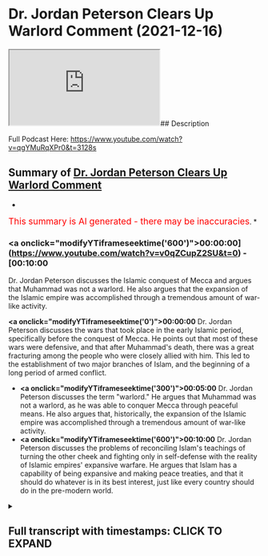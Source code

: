 # Dr. Jordan Peterson Clears Up Warlord Comment (2021-12-16)

<iframe loading='lazy' allow='autoplay' src='https://www.youtube.com/embed/v0qZCupZ2SU'></iframe>## Description

Full Podcast Here: https://www.youtube.com/watch?v=qgYMuRqXPr0&t=3128s

## Summary of [Dr. Jordan Peterson Clears Up Warlord Comment](https://www.youtube.com/watch?v=v0qZCupZ2SU)


*

<span style="color:red; font-size:125%">This summary is AI generated - there may be inaccuracies</span>. [](/)*

### <a onclick=\"modifyYTiframeseektime('600')\">00:00:00](https://www.youtube.com/watch?v=v0qZCupZ2SU&t=0) - [00:10:00</a>

 Dr. Jordan Peterson discusses the Islamic conquest of Mecca and argues that Muhammad was not a warlord. He also argues that the expansion of the Islamic empire was accomplished through a tremendous amount of war-like activity.

**<a onclick=\"modifyYTiframeseektime('0')\">00:00:00</a>** Dr. Jordan Peterson discusses the wars that took place in the early Islamic period, specifically before the conquest of Mecca. He points out that most of these wars were defensive, and that after Muhammad's death, there was a great fracturing among the people who were closely allied with him. This led to the establishment of two major branches of Islam, and the beginning of a long period of armed conflict.
* **<a onclick=\"modifyYTiframeseektime('300')\">00:05:00</a>**  Dr. Jordan Peterson discusses the term "warlord." He argues that Muhammad was not a warlord, as he was able to conquer Mecca through peaceful means. He also argues that, historically, the expansion of the Islamic empire was accomplished through a tremendous amount of war-like activity.
* **<a onclick=\"modifyYTiframeseektime('600')\">00:10:00</a>** Dr. Jordan Peterson discusses the problems of reconciling Islam's teachings of turning the other cheek and fighting only in self-defense with the reality of Islamic empires' expansive warfare. He argues that Islam has a capability of being expansive and making peace treaties, and that it should do whatever is in its best interest, just like every country should do in the pre-modern world.

<details><summary><h2>Full transcript with timestamps: CLICK TO EXPAND</h2></summary>

<a onclick="modifyYTiframeseektime('0)')">0:00:00 uh there was a time of persecution and<\/a>
<a onclick="modifyYTiframeseektime('2)')">0:00:02 then after that<\/a>
<a onclick="modifyYTiframeseektime('3)')">0:00:03 um<\/a>
<a onclick="modifyYTiframeseektime('4)')">0:00:04 he went he went to different places he<\/a>
<a onclick="modifyYTiframeseektime('6)')">0:00:06 went to tariff<\/a>
<a onclick="modifyYTiframeseektime('7)')">0:00:07 which is a place outside of mecca he<\/a>
<a onclick="modifyYTiframeseektime('9)')">0:00:09 went to el salvador two clans two tribes<\/a>
<a onclick="modifyYTiframeseektime('13)')">0:00:13 and what it was is that he was he was<\/a>
<a onclick="modifyYTiframeseektime('15)')">0:00:15 trying to get support for his project or<\/a>
<a onclick="modifyYTiframeseektime('18)')">0:00:18 the monotheistic project because he was<\/a>
<a onclick="modifyYTiframeseektime('20)')">0:00:20 being boycotted et cetera he eventually<\/a>
<a onclick="modifyYTiframeseektime('22)')">0:00:22 got it from us<\/a>
<a onclick="modifyYTiframeseektime('24)')">0:00:24 these two tribes because they actually<\/a>
<a onclick="modifyYTiframeseektime('25)')">0:00:25 believed in the religion of islam this<\/a>
<a onclick="modifyYTiframeseektime('27)')">0:00:27 is documented like without a shadow of a<\/a>
<a onclick="modifyYTiframeseektime('29)')">0:00:29 doubt this is what happened and then is<\/a>
<a onclick="modifyYTiframeseektime('31)')">0:00:31 this in the medina is this the medina<\/a>
<a onclick="modifyYTiframeseektime('33)')">0:00:33 period that you're speaking out so this<\/a>
<a onclick="modifyYTiframeseektime('34)')">0:00:34 is actually technically the meccan<\/a>
<a onclick="modifyYTiframeseektime('36)')">0:00:36 period<\/a>
<a onclick="modifyYTiframeseektime('37)')">0:00:37 okay still the meccan period yeah so<\/a>
<a onclick="modifyYTiframeseektime('39)')">0:00:39 right before medina literally was<\/a>
<a onclick="modifyYTiframeseektime('40)')">0:00:40 established because medina is the it was<\/a>
<a onclick="modifyYTiframeseektime('42)')">0:00:42 it was so called after the prophet<\/a>
<a onclick="modifyYTiframeseektime('44)')">0:00:44 because medina just literally means the<\/a>
<a onclick="modifyYTiframeseektime('46)')">0:00:46 city in arabic it was called the<\/a>
<a onclick="modifyYTiframeseektime('48)')">0:00:48 ethereum before and then they changed it<\/a>
<a onclick="modifyYTiframeseektime('49)')">0:00:49 into madina to nebi like the city of the<\/a>
<a onclick="modifyYTiframeseektime('51)')">0:00:51 prophet and so that's why it was kind of<\/a>
<a onclick="modifyYTiframeseektime('53)')">0:00:53 called medina after that<\/a>
<a onclick="modifyYTiframeseektime('55)')">0:00:55 in that time period so you've got 13<\/a>
<a onclick="modifyYTiframeseektime('57)')">0:00:57 years of medina<\/a>
<a onclick="modifyYTiframeseektime('58)')">0:00:58 the vast majority i'm not going to say<\/a>
<a onclick="modifyYTiframeseektime('60)')">0:01:00 all about the vast majority of wars that<\/a>
<a onclick="modifyYTiframeseektime('62)')">0:01:02 took place<\/a>
<a onclick="modifyYTiframeseektime('63)')">0:01:03 and in fact all of the wars that took<\/a>
<a onclick="modifyYTiframeseektime('64)')">0:01:04 place before the conquest of mecca were<\/a>
<a onclick="modifyYTiframeseektime('66)')">0:01:06 defensive so the pagan arabs went to<\/a>
<a onclick="modifyYTiframeseektime('69)')">0:01:09 medina and tried to siege it<\/a>
<a onclick="modifyYTiframeseektime('74)')">0:01:14 and all of these are names of wars in<\/a>
<a onclick="modifyYTiframeseektime('76)')">0:01:16 fact there was according to monschola<\/a>
<a onclick="modifyYTiframeseektime('78)')">0:01:18 there were 19 such wars<\/a>
<a onclick="modifyYTiframeseektime('80)')">0:01:20 in 10 years so that's almost an average<\/a>
<a onclick="modifyYTiframeseektime('83)')">0:01:23 of two wars every year and for me i see<\/a>
<a onclick="modifyYTiframeseektime('86)')">0:01:26 that actually as an evidence for prophet<\/a>
<a onclick="modifyYTiframeseektime('87)')">0:01:27 because the prophet was actually<\/a>
<a onclick="modifyYTiframeseektime('88)')">0:01:28 fighting in these wars he wasn't just<\/a>
<a onclick="modifyYTiframeseektime('90)')">0:01:30 you know throwing people around telling<\/a>
<a onclick="modifyYTiframeseektime('91)')">0:01:31 him to fight for him he was fighting in<\/a>
<a onclick="modifyYTiframeseektime('93)')">0:01:33 them and there were defensive wars<\/a>
<a onclick="modifyYTiframeseektime('95)')">0:01:35 um<\/a>
<a onclick="modifyYTiframeseektime('96)')">0:01:36 so in that time period what happened was<\/a>
<a onclick="modifyYTiframeseektime('98)')">0:01:38 i'll give you one okay so okay so let me<\/a>
<a onclick="modifyYTiframeseektime('100)')">0:01:40 let me interject something there because<\/a>
<a onclick="modifyYTiframeseektime('102)')">0:01:42 that's<\/a>
<a onclick="modifyYTiframeseektime('103)')">0:01:43 that's that's very that's a very hard<\/a>
<a onclick="modifyYTiframeseektime('104)')">0:01:44 thing for me to<\/a>
<a onclick="modifyYTiframeseektime('106)')">0:01:46 to get straight in my mind yes now<\/a>
<a onclick="modifyYTiframeseektime('109)')">0:01:49 um<\/a>
<a onclick="modifyYTiframeseektime('110)')">0:01:50 i would say that and the division in<\/a>
<a onclick="modifyYTiframeseektime('113)')">0:01:53 islam that occurred almost immediately<\/a>
<a onclick="modifyYTiframeseektime('115)')">0:01:55 upon muhammad's death and which has not<\/a>
<a onclick="modifyYTiframeseektime('118)')">0:01:58 been rectified to this day quite the<\/a>
<a onclick="modifyYTiframeseektime('120)')">0:02:00 contrary that's also you know that's a<\/a>
<a onclick="modifyYTiframeseektime('122)')">0:02:02 problem for everyone it's a problem for<\/a>
<a onclick="modifyYTiframeseektime('124)')">0:02:04 muslims it's a problem for christians<\/a>
<a onclick="modifyYTiframeseektime('125)')">0:02:05 it's a problem for everyone and it's a<\/a>
<a onclick="modifyYTiframeseektime('127)')">0:02:07 problem that could really get out of<\/a>
<a onclick="modifyYTiframeseektime('128)')">0:02:08 hand now it's not like i don't know that<\/a>
<a onclick="modifyYTiframeseektime('130)')">0:02:10 the protestants and the catholics were<\/a>
<a onclick="modifyYTiframeseektime('131)')">0:02:11 at each other's throats for you know<\/a>
<a onclick="modifyYTiframeseektime('133)')">0:02:13 hundreds of years so<\/a>
<a onclick="modifyYTiframeseektime('134)')">0:02:14 but that's that's not the issue at the<\/a>
<a onclick="modifyYTiframeseektime('137)')">0:02:17 moment so<\/a>
<a onclick="modifyYTiframeseektime('139)')">0:02:19 now in in islam there's a tremendous<\/a>
<a onclick="modifyYTiframeseektime('141)')">0:02:21 emphasis on christ's doctrines as well<\/a>
<a onclick="modifyYTiframeseektime('144)')">0:02:24 and there isn't any evidence that christ<\/a>
<a onclick="modifyYTiframeseektime('146)')">0:02:26 himself took part in let's say wars<\/a>
<a onclick="modifyYTiframeseektime('150)')">0:02:30 okay so<\/a>
<a onclick="modifyYTiframeseektime('151)')">0:02:31 it's hard<\/a>
<a onclick="modifyYTiframeseektime('152)')">0:02:32 and i mean<\/a>
<a onclick="modifyYTiframeseektime('153)')">0:02:33 what do you mean okay well if you if you<\/a>
<a onclick="modifyYTiframeseektime('155)')">0:02:35 analyze christ as an archetype<\/a>
<a onclick="modifyYTiframeseektime('157)')">0:02:37 when he comes back in his second coming<\/a>
<a onclick="modifyYTiframeseektime('159)')">0:02:39 he is going to dominate the world<\/a>
<a onclick="modifyYTiframeseektime('162)')">0:02:42 and one can say well that's not the<\/a>
<a onclick="modifyYTiframeseektime('163)')">0:02:43 historical christ but when we're when<\/a>
<a onclick="modifyYTiframeseektime('165)')">0:02:45 we're looking at him in the way<\/a>
<a onclick="modifyYTiframeseektime('167)')">0:02:47 look that's a reasonable that's a<\/a>
<a onclick="modifyYTiframeseektime('168)')">0:02:48 reasonable objective<\/a>
<a onclick="modifyYTiframeseektime('170)')">0:02:50 and i understand that a judge a judge<\/a>
<a onclick="modifyYTiframeseektime('172)')">0:02:52 has a judge has that that martial<\/a>
<a onclick="modifyYTiframeseektime('175)')">0:02:55 element and i don't think it's<\/a>
<a onclick="modifyYTiframeseektime('176)')">0:02:56 reasonable to use the archetypal<\/a>
<a onclick="modifyYTiframeseektime('178)')">0:02:58 representation as an argument against<\/a>
<a onclick="modifyYTiframeseektime('180)')">0:03:00 the historical reality and look i'm not<\/a>
<a onclick="modifyYTiframeseektime('182)')">0:03:02 saying to you that i know that what<\/a>
<a onclick="modifyYTiframeseektime('185)')">0:03:05 muhammad did was wrong that isn't what<\/a>
<a onclick="modifyYTiframeseektime('187)')">0:03:07 i'm saying i'm saying that i don't<\/a>
<a onclick="modifyYTiframeseektime('190)')">0:03:10 understand<\/a>
<a onclick="modifyYTiframeseektime('191)')">0:03:11 how<\/a>
<a onclick="modifyYTiframeseektime('192)')">0:03:12 participation in those defense of wars<\/a>
<a onclick="modifyYTiframeseektime('195)')">0:03:15 let's say but then that was also<\/a>
<a onclick="modifyYTiframeseektime('196)')">0:03:16 followed by a tremendous explosion of<\/a>
<a onclick="modifyYTiframeseektime('198)')">0:03:18 islamic expansion right the biggest<\/a>
<a onclick="modifyYTiframeseektime('200)')">0:03:20 empire the world had ever seen in a very<\/a>
<a onclick="modifyYTiframeseektime('202)')">0:03:22 short period of time<\/a>
<a onclick="modifyYTiframeseektime('203)')">0:03:23 right at right at europe's doors<\/a>
<a onclick="modifyYTiframeseektime('206)')">0:03:26 and so<\/a>
<a onclick="modifyYTiframeseektime('207)')">0:03:27 and that was also followed by the<\/a>
<a onclick="modifyYTiframeseektime('209)')">0:03:29 severance of the islamic faith into two<\/a>
<a onclick="modifyYTiframeseektime('211)')">0:03:31 major categories and and interned<\/a>
<a onclick="modifyYTiframeseektime('213)')">0:03:33 conflict there and so there's that that<\/a>
<a onclick="modifyYTiframeseektime('215)')">0:03:35 stream of of<\/a>
<a onclick="modifyYTiframeseektime('217)')">0:03:37 of armed conflict activity i i think<\/a>
<a onclick="modifyYTiframeseektime('221)')">0:03:41 that you're<\/a>
<a onclick="modifyYTiframeseektime('222)')">0:03:42 with respect i i don't think you're<\/a>
<a onclick="modifyYTiframeseektime('223)')">0:03:43 getting the history fully right here<\/a>
<a onclick="modifyYTiframeseektime('225)')">0:03:45 because well<\/a>
<a onclick="modifyYTiframeseektime('226)')">0:03:46 go yep that's fine cool yeah the the the<\/a>
<a onclick="modifyYTiframeseektime('229)')">0:03:49 the war in germany that the wars between<\/a>
<a onclick="modifyYTiframeseektime('231)')">0:03:51 shia and sunnah or what would then be<\/a>
<a onclick="modifyYTiframeseektime('234)')">0:03:54 it's not really between sunnah because<\/a>
<a onclick="modifyYTiframeseektime('235)')">0:03:55 quite frankly shiism had not been<\/a>
<a onclick="modifyYTiframeseektime('237)')">0:03:57 established does it but the the the wars<\/a>
<a onclick="modifyYTiframeseektime('239)')">0:03:59 of the companions how many people died<\/a>
<a onclick="modifyYTiframeseektime('241)')">0:04:01 in those wars<\/a>
<a onclick="modifyYTiframeseektime('243)')">0:04:03 do we have any numbers<\/a>
<a onclick="modifyYTiframeseektime('244)')">0:04:04 for maximum we can say but it's but<\/a>
<a onclick="modifyYTiframeseektime('247)')">0:04:07 fair look fair enough man and it's not<\/a>
<a onclick="modifyYTiframeseektime('249)')">0:04:09 like it's not chris it's not like<\/a>
<a onclick="modifyYTiframeseektime('250)')">0:04:10 christianity hasn't been rife with<\/a>
<a onclick="modifyYTiframeseektime('252)')">0:04:12 internecine conflict yes<\/a>
<a onclick="modifyYTiframeseektime('255)')">0:04:15 but but the fact is is that it was<\/a>
<a onclick="modifyYTiframeseektime('257)')">0:04:17 almost immediately after muhammad's<\/a>
<a onclick="modifyYTiframeseektime('259)')">0:04:19 death that this fracturing took place<\/a>
<a onclick="modifyYTiframeseektime('260)')">0:04:20 among the people that were closely<\/a>
<a onclick="modifyYTiframeseektime('262)')">0:04:22 allied with him and it was a bloody<\/a>
<a onclick="modifyYTiframeseektime('263)')">0:04:23 fracturing and it isn't obvious that<\/a>
<a onclick="modifyYTiframeseektime('265)')">0:04:25 it's been wrapped<\/a>
<a onclick="modifyYTiframeseektime('267)')">0:04:27 how bloody was it well how bloody does<\/a>
<a onclick="modifyYTiframeseektime('269)')">0:04:29 it have to be you know it doesn't take<\/a>
<a onclick="modifyYTiframeseektime('270)')">0:04:30 much<\/a>
<a onclick="modifyYTiframeseektime('271)')">0:04:31 okay<\/a>
<a onclick="modifyYTiframeseektime('272)')">0:04:32 well let's be honest let's be fair yeah<\/a>
<a onclick="modifyYTiframeseektime('274)')">0:04:34 yeah<\/a>
<a onclick="modifyYTiframeseektime('275)')">0:04:35 let's be fair right with with with with<\/a>
<a onclick="modifyYTiframeseektime('277)')">0:04:37 the wars that took place 30 to 40 years<\/a>
<a onclick="modifyYTiframeseektime('279)')">0:04:39 and it wasn't immediately after because<\/a>
<a onclick="modifyYTiframeseektime('280)')">0:04:40 you said that in the video the day he<\/a>
<a onclick="modifyYTiframeseektime('282)')">0:04:42 died that's wrong he didn't happen the<\/a>
<a onclick="modifyYTiframeseektime('284)')">0:04:44 day he died it happened 30 to four years<\/a>
<a onclick="modifyYTiframeseektime('285)')">0:04:45 after<\/a>
<a onclick="modifyYTiframeseektime('286)')">0:04:46 it happened 30 to 40 years after and how<\/a>
<a onclick="modifyYTiframeseektime('288)')">0:04:48 long how how many people how many<\/a>
<a onclick="modifyYTiframeseektime('290)')">0:04:50 members of muhammad's immediate family<\/a>
<a onclick="modifyYTiframeseektime('292)')">0:04:52 survived during that 30 years<\/a>
<a onclick="modifyYTiframeseektime('295)')">0:04:55 my understanding was that most of his<\/a>
<a onclick="modifyYTiframeseektime('296)')">0:04:56 immediate family died in armed conflict<\/a>
<a onclick="modifyYTiframeseektime('299)')">0:04:59 relatively immediate family died in his<\/a>
<a onclick="modifyYTiframeseektime('300)')">0:05:00 own lifetime<\/a>
<a onclick="modifyYTiframeseektime('302)')">0:05:02 yes well i'm not speaking of them but<\/a>
<a onclick="modifyYTiframeseektime('304)')">0:05:04 i'm speaking of what happened after he<\/a>
<a onclick="modifyYTiframeseektime('305)')">0:05:05 died that's right because yeah okay look<\/a>
<a onclick="modifyYTiframeseektime('308)')">0:05:08 first first fact<\/a>
<a onclick="modifyYTiframeseektime('310)')">0:05:10 muhammad<\/a>
<a onclick="modifyYTiframeseektime('311)')">0:05:11 uh salah sallam we say salah meaning<\/a>
<a onclick="modifyYTiframeseektime('313)')">0:05:13 peace and blessings upon him<\/a>
<a onclick="modifyYTiframeseektime('316)')">0:05:16 all of his children died in his life<\/a>
<a onclick="modifyYTiframeseektime('319)')">0:05:19 okay except for one<\/a>
<a onclick="modifyYTiframeseektime('321)')">0:05:21 so most of the members of his immediate<\/a>
<a onclick="modifyYTiframeseektime('323)')">0:05:23 family and his wife died khadija died<\/a>
<a onclick="modifyYTiframeseektime('325)')">0:05:25 his uncle abu talib died his other uncle<\/a>
<a onclick="modifyYTiframeseektime('327)')">0:05:27 hamza died they all died within his<\/a>
<a onclick="modifyYTiframeseektime('330)')">0:05:30 lifetime either due to illness or due to<\/a>
<a onclick="modifyYTiframeseektime('333)')">0:05:33 some other some other cause war for<\/a>
<a onclick="modifyYTiframeseektime('335)')">0:05:35 example like one of the defensive was<\/a>
<a onclick="modifyYTiframeseektime('337)')">0:05:37 hamza died<\/a>
<a onclick="modifyYTiframeseektime('338)')">0:05:38 and by the way muhammad forgave his<\/a>
<a onclick="modifyYTiframeseektime('340)')">0:05:40 killer and that's something which which<\/a>
<a onclick="modifyYTiframeseektime('341)')">0:05:41 goes against the warlord thesis because<\/a>
<a onclick="modifyYTiframeseektime('344)')">0:05:44 when he then conquered mecca<\/a>
<a onclick="modifyYTiframeseektime('346)')">0:05:46 when he conquered mecca he was actually<\/a>
<a onclick="modifyYTiframeseektime('348)')">0:05:48 no fighting i'm not sure if you know<\/a>
<a onclick="modifyYTiframeseektime('349)')">0:05:49 this it's called fat<\/a>
<a onclick="modifyYTiframeseektime('351)')">0:05:51 when he went into and conquered mecca he<\/a>
<a onclick="modifyYTiframeseektime('353)')">0:05:53 didn't fight anybody<\/a>
<a onclick="modifyYTiframeseektime('355)')">0:05:55 it was no fighting there were a few<\/a>
<a onclick="modifyYTiframeseektime('356)')">0:05:56 people that that were exempted but he<\/a>
<a onclick="modifyYTiframeseektime('359)')">0:05:59 actually quoted what joseph quoted to<\/a>
<a onclick="modifyYTiframeseektime('361)')">0:06:01 his brothers in the quran in the quran<\/a>
<a onclick="modifyYTiframeseektime('364)')">0:06:04 which is letter 3 by alaikum that no<\/a>
<a onclick="modifyYTiframeseektime('366)')">0:06:06 blame is on you today and so and this by<\/a>
<a onclick="modifyYTiframeseektime('369)')">0:06:09 the way is a bedrock example of<\/a>
<a onclick="modifyYTiframeseektime('371)')">0:06:11 forgiveness in islam because these were<\/a>
<a onclick="modifyYTiframeseektime('373)')">0:06:13 people that were persecuting him for 13<\/a>
<a onclick="modifyYTiframeseektime('375)')">0:06:15 years these are people that were that<\/a>
<a onclick="modifyYTiframeseektime('377)')">0:06:17 killed his uncle like i said there's one<\/a>
<a onclick="modifyYTiframeseektime('378)')">0:06:18 person called washi<\/a>
<a onclick="modifyYTiframeseektime('380)')">0:06:20 who um who literally killed his uncle<\/a>
<a onclick="modifyYTiframeseektime('383)')">0:06:23 and uh and mutilated his body and he<\/a>
<a onclick="modifyYTiframeseektime('386)')">0:06:26 said<\/a>
<a onclick="modifyYTiframeseektime('387)')">0:06:27 to ashi i forgive you but i can't i<\/a>
<a onclick="modifyYTiframeseektime('389)')">0:06:29 can't see your face because of how<\/a>
<a onclick="modifyYTiframeseektime('391)')">0:06:31 how<\/a>
<a onclick="modifyYTiframeseektime('392)')">0:06:32 he said<\/a>
<a onclick="modifyYTiframeseektime('397)')">0:06:37 he said can you keep your face away from<\/a>
<a onclick="modifyYTiframeseektime('398)')">0:06:38 me because i can't psychologically i<\/a>
<a onclick="modifyYTiframeseektime('400)')">0:06:40 can't bring my faith but i do forgive<\/a>
<a onclick="modifyYTiframeseektime('401)')">0:06:41 you he said so he forgave people that<\/a>
<a onclick="modifyYTiframeseektime('403)')">0:06:43 killed his own family members<\/a>
<a onclick="modifyYTiframeseektime('406)')">0:06:46 and this was after he he himself<\/a>
<a onclick="modifyYTiframeseektime('408)')">0:06:48 attempted a treaty with the pagans<\/a>
<a onclick="modifyYTiframeseektime('410)')">0:06:50 called hodebiya<\/a>
<a onclick="modifyYTiframeseektime('412)')">0:06:52 and so they broke the treaty and that's<\/a>
<a onclick="modifyYTiframeseektime('414)')">0:06:54 what initiated the conquest of mecca<\/a>
<a onclick="modifyYTiframeseektime('415)')">0:06:55 which was<\/a>
<a onclick="modifyYTiframeseektime('417)')">0:06:57 not a conquest that was<\/a>
<a onclick="modifyYTiframeseektime('418)')">0:06:58 fighting now if you compare this because<\/a>
<a onclick="modifyYTiframeseektime('420)')">0:07:00 i think the comparison if there's any<\/a>
<a onclick="modifyYTiframeseektime('422)')">0:07:02 comparison that can be or should be made<\/a>
<a onclick="modifyYTiframeseektime('424)')">0:07:04 it's the it's jesus's second coming with<\/a>
<a onclick="modifyYTiframeseektime('427)')">0:07:07 muhammad in the medinan period not in<\/a>
<a onclick="modifyYTiframeseektime('429)')">0:07:09 the meccan period in the meccan period<\/a>
<a onclick="modifyYTiframeseektime('431)')">0:07:11 both were being persecuted jesus in his<\/a>
<a onclick="modifyYTiframeseektime('433)')">0:07:13 life and muhammad in his in the meccan<\/a>
<a onclick="modifyYTiframeseektime('436)')">0:07:16 period but jesus when he comes back he<\/a>
<a onclick="modifyYTiframeseektime('438)')">0:07:18 will then get authority and he will be i<\/a>
<a onclick="modifyYTiframeseektime('440)')">0:07:20 uh he will be ruling with the iron<\/a>
<a onclick="modifyYTiframeseektime('442)')">0:07:22 scepter according to the bible he would<\/a>
<a onclick="modifyYTiframeseektime('444)')">0:07:24 be crushing his uh<\/a>
<a onclick="modifyYTiframeseektime('446)')">0:07:26 he will be crushing his enemies as it<\/a>
<a onclick="modifyYTiframeseektime('448)')">0:07:28 says in corinthians under his for<\/a>
<a onclick="modifyYTiframeseektime('450)')">0:07:30 humbling his enemies under his foot uh<\/a>
<a onclick="modifyYTiframeseektime('452)')">0:07:32 and killing and violent violent stuff so<\/a>
<a onclick="modifyYTiframeseektime('454)')">0:07:34 in fact<\/a>
<a onclick="modifyYTiframeseektime('456)')">0:07:36 i will actually argue today that the new<\/a>
<a onclick="modifyYTiframeseektime('458)')">0:07:38 testament representation of jesus christ<\/a>
<a onclick="modifyYTiframeseektime('461)')">0:07:41 in his second coming is way more violent<\/a>
<a onclick="modifyYTiframeseektime('464)')">0:07:44 than muhammad's<\/a>
<a onclick="modifyYTiframeseektime('465)')">0:07:45 conquests in the medina okay well look<\/a>
<a onclick="modifyYTiframeseektime('468)')">0:07:48 like i said i wasn't i wasn't trying to<\/a>
<a onclick="modifyYTiframeseektime('470)')">0:07:50 make the case i wasn't trying to make<\/a>
<a onclick="modifyYTiframeseektime('472)')">0:07:52 the case that<\/a>
<a onclick="modifyYTiframeseektime('474)')">0:07:54 what happened in mecca or medina was<\/a>
<a onclick="modifyYTiframeseektime('476)')">0:07:56 wrong like so let me explain that a<\/a>
<a onclick="modifyYTiframeseektime('478)')">0:07:58 little bit<\/a>
<a onclick="modifyYTiframeseektime('480)')">0:08:00 so<\/a>
<a onclick="modifyYTiframeseektime('481)')">0:08:01 christian europe fought a defensive war<\/a>
<a onclick="modifyYTiframeseektime('483)')">0:08:03 against the nazis<\/a>
<a onclick="modifyYTiframeseektime('485)')">0:08:05 it isn't obvious that that was wrong i<\/a>
<a onclick="modifyYTiframeseektime('487)')">0:08:07 don't think that was i wouldn't say<\/a>
<a onclick="modifyYTiframeseektime('488)')">0:08:08 that's defensive<\/a>
<a onclick="modifyYTiframeseektime('490)')">0:08:10 well okay fine but but i understand the<\/a>
<a onclick="modifyYTiframeseektime('492)')">0:08:12 concept of defense of war<\/a>
<a onclick="modifyYTiframeseektime('496)')">0:08:16 america<\/a>
<a onclick="modifyYTiframeseektime('497)')">0:08:17 america when america got involved in<\/a>
<a onclick="modifyYTiframeseektime('498)')">0:08:18 world war ii<\/a>
<a onclick="modifyYTiframeseektime('500)')">0:08:20 it was not under immediate threat by<\/a>
<a onclick="modifyYTiframeseektime('501)')">0:08:21 germany and they colonized it and here's<\/a>
<a onclick="modifyYTiframeseektime('504)')">0:08:24 the thing caught it it overtook western<\/a>
<a onclick="modifyYTiframeseektime('507)')">0:08:27 germany you see and well<\/a>
<a onclick="modifyYTiframeseektime('509)')">0:08:29 here's the thing the term warlord that<\/a>
<a onclick="modifyYTiframeseektime('511)')">0:08:31 you use with the prophet you've never<\/a>
<a onclick="modifyYTiframeseektime('512)')">0:08:32 used with harry truman you've never used<\/a>
<a onclick="modifyYTiframeseektime('515)')">0:08:35 with uh<\/a>
<a onclick="modifyYTiframeseektime('516)')">0:08:36 with uh roosevelt you've never used with<\/a>
<a onclick="modifyYTiframeseektime('518)')">0:08:38 winston churchill all of which conquered<\/a>
<a onclick="modifyYTiframeseektime('520)')">0:08:40 countries literally in wars because i<\/a>
<a onclick="modifyYTiframeseektime('523)')">0:08:43 feel like there is there is a bias there<\/a>
<a onclick="modifyYTiframeseektime('525)')">0:08:45 and you actually never used it with<\/a>
<a onclick="modifyYTiframeseektime('527)')">0:08:47 anybody else aside from the prophet<\/a>
<a onclick="modifyYTiframeseektime('528)')">0:08:48 muhammad in your public output and i<\/a>
<a onclick="modifyYTiframeseektime('530)')">0:08:50 think that's unjustifiable i think that<\/a>
<a onclick="modifyYTiframeseektime('532)')">0:08:52 you have biblical prophets like moses<\/a>
<a onclick="modifyYTiframeseektime('534)')">0:08:54 you have biblical prophets<\/a>
<a onclick="modifyYTiframeseektime('536)')">0:08:56 like um joshua you have you have the<\/a>
<a onclick="modifyYTiframeseektime('539)')">0:08:59 jesus in his second coming all of which<\/a>
<a onclick="modifyYTiframeseektime('541)')">0:09:01 were warrior prophets<\/a>
<a onclick="modifyYTiframeseektime('543)')">0:09:03 and and and and you've only used the<\/a>
<a onclick="modifyYTiframeseektime('546)')">0:09:06 term uh<\/a>
<a onclick="modifyYTiframeseektime('547)')">0:09:07 warlord with the prophet muhammad i<\/a>
<a onclick="modifyYTiframeseektime('548)')">0:09:08 think that is unjustifiable i think if<\/a>
<a onclick="modifyYTiframeseektime('551)')">0:09:11 what is it that caught<\/a>
<a onclick="modifyYTiframeseektime('552)')">0:09:12 what makes someone a warlord in you<\/a>
<a onclick="modifyYTiframeseektime('555)')">0:09:15 then if if it's conquering lands then<\/a>
<a onclick="modifyYTiframeseektime('557)')">0:09:17 harry truman is a warlord then uh<\/a>
<a onclick="modifyYTiframeseektime('560)')">0:09:20 you know and so on and so forth in fact<\/a>
<a onclick="modifyYTiframeseektime('563)')">0:09:23 i guess that's a real that's a real<\/a>
<a onclick="modifyYTiframeseektime('564)')">0:09:24 tough question isn't it what makes a<\/a>
<a onclick="modifyYTiframeseektime('566)')">0:09:26 warlord and what makes it just war it's<\/a>
<a onclick="modifyYTiframeseektime('568)')">0:09:28 not like any of us have the precise<\/a>
<a onclick="modifyYTiframeseektime('570)')">0:09:30 answers to that i think that's what<\/a>
<a onclick="modifyYTiframeseektime('571)')">0:09:31 partly what we're trying to hash out the<\/a>
<a onclick="modifyYTiframeseektime('572)')">0:09:32 definitions of the word warlords the<\/a>
<a onclick="modifyYTiframeseektime('574)')">0:09:34 definition of the word woodward<\/a>
<a onclick="modifyYTiframeseektime('575)')">0:09:35 according to collins is that someone who<\/a>
<a onclick="modifyYTiframeseektime('577)')">0:09:37 acquires force by aggressivity and<\/a>
<a onclick="modifyYTiframeseektime('579)')">0:09:39 violence<\/a>
<a onclick="modifyYTiframeseektime('582)')">0:09:42 and you push back on me so i'll push<\/a>
<a onclick="modifyYTiframeseektime('583)')">0:09:43 back on you to some degree okay well<\/a>
<a onclick="modifyYTiframeseektime('586)')">0:09:46 it's certainly the case that the<\/a>
<a onclick="modifyYTiframeseektime('587)')">0:09:47 expansion of the islamic empire was<\/a>
<a onclick="modifyYTiframeseektime('590)')">0:09:50 accomplished by a tremendous amount of<\/a>
<a onclick="modifyYTiframeseektime('592)')">0:09:52 war-like activity and that wasn't<\/a>
<a onclick="modifyYTiframeseektime('593)')">0:09:53 defensive<\/a>
<a onclick="modifyYTiframeseektime('595)')">0:09:55 now look i understand that monotheism is<\/a>
<a onclick="modifyYTiframeseektime('597)')">0:09:57 a difficult state to attain<\/a>
<a onclick="modifyYTiframeseektime('600)')">0:10:00 and that monotheistic societies have<\/a>
<a onclick="modifyYTiframeseektime('602)')">0:10:02 emerged in the midst of conflict<\/a>
<a onclick="modifyYTiframeseektime('603)')">0:10:03 throughout human society i understand<\/a>
<a onclick="modifyYTiframeseektime('605)')">0:10:05 that and i'm not even saying that<\/a>
<a onclick="modifyYTiframeseektime('606)')">0:10:06 there's something exceptional in that<\/a>
<a onclick="modifyYTiframeseektime('608)')">0:10:08 regard about islam although the rate at<\/a>
<a onclick="modifyYTiframeseektime('610)')">0:10:10 which it happened was quite remarkable<\/a>
<a onclick="modifyYTiframeseektime('612)')">0:10:12 but it still it presents us with a<\/a>
<a onclick="modifyYTiframeseektime('614)')">0:10:14 problem doesn't it<\/a>
<a onclick="modifyYTiframeseektime('615)')">0:10:15 i mean everyone it presents everyone<\/a>
<a onclick="modifyYTiframeseektime('617)')">0:10:17 with a problem<\/a>
<a onclick="modifyYTiframeseektime('618)')">0:10:18 and the problem is well for example the<\/a>
<a onclick="modifyYTiframeseektime('620)')">0:10:20 problem is reconciling the idea of<\/a>
<a onclick="modifyYTiframeseektime('622)')">0:10:22 turning the other cheek with the idea of<\/a>
<a onclick="modifyYTiframeseektime('624)')">0:10:24 a just war a defensive war or an expanse<\/a>
<a onclick="modifyYTiframeseektime('626)')">0:10:26 of war for that matter and of course<\/a>
<a onclick="modifyYTiframeseektime('628)')">0:10:28 that issue is relevant to islam because<\/a>
<a onclick="modifyYTiframeseektime('630)')">0:10:30 islam exploded outward and produced the<\/a>
<a onclick="modifyYTiframeseektime('633)')">0:10:33 biggest empire the world had ever seen<\/a>
<a onclick="modifyYTiframeseektime('634)')">0:10:34 in in the in the space of a few short<\/a>
<a onclick="modifyYTiframeseektime('636)')">0:10:36 centuries<\/a>
<a onclick="modifyYTiframeseektime('639)')">0:10:39 so then well so then you ask well what's<\/a>
<a onclick="modifyYTiframeseektime('642)')">0:10:42 the spirit what is the spirit that<\/a>
<a onclick="modifyYTiframeseektime('644)')">0:10:44 animated that and is that attributable<\/a>
<a onclick="modifyYTiframeseektime('646)')">0:10:46 to the islamic doctrines themselves<\/a>
<a onclick="modifyYTiframeseektime('649)')">0:10:49 i don't know the answer to that now let<\/a>
<a onclick="modifyYTiframeseektime('651)')">0:10:51 me tell you the answer to that okay<\/a>
<a onclick="modifyYTiframeseektime('653)')">0:10:53 and this is what i want to tell you<\/a>
<a onclick="modifyYTiframeseektime('654)')">0:10:54 conclusively and this will help build<\/a>
<a onclick="modifyYTiframeseektime('656)')">0:10:56 bridges honestly because we can maintain<\/a>
<a onclick="modifyYTiframeseektime('658)')">0:10:58 the warlord thesis we can maintain the<\/a>
<a onclick="modifyYTiframeseektime('659)')">0:10:59 expansionist thesis but here's what i'll<\/a>
<a onclick="modifyYTiframeseektime('661)')">0:11:01 tell you<\/a>
<a onclick="modifyYTiframeseektime('662)')">0:11:02 islam has a has a capability to be<\/a>
<a onclick="modifyYTiframeseektime('665)')">0:11:05 expansive<\/a>
<a onclick="modifyYTiframeseektime('667)')">0:11:07 and it also has a capability of making<\/a>
<a onclick="modifyYTiframeseektime('669)')">0:11:09 peace treaties<\/a>
<a onclick="modifyYTiframeseektime('670)')">0:11:10 and it does and it should do whatever is<\/a>
<a onclick="modifyYTiframeseektime('672)')">0:11:12 in his best interest just like every<\/a>
<a onclick="modifyYTiframeseektime('674)')">0:11:14 country should do ever in his best<\/a>
<a onclick="modifyYTiframeseektime('676)')">0:11:16 interest in the pre-modern world we did<\/a>
<a onclick="modifyYTiframeseektime('679)')">0:11:19 not i think this is highly anachronistic<\/a>
<a onclick="modifyYTiframeseektime('681)')">0:11:21 in the pre-modern world there was no<\/a>
<a onclick="modifyYTiframeseektime('683)')">0:11:23 such thing as un it was a realist<\/a>
<a onclick="modifyYTiframeseektime('685)')">0:11:25 international relations framework<\/a>
<a onclick="modifyYTiframeseektime('687)')">0:11:27 whereby everybody was fighting everyone<\/a>
<a onclick="modifyYTiframeseektime('690)')">0:11:30 the roman empire didn't care<\/a>
<a onclick="modifyYTiframeseektime('692)')">0:11:32 about what it didn't care about you<\/a>
<a onclick="modifyYTiframeseektime('694)')">0:11:34 quite frankly it was expanding itself<\/a>
<a onclick="modifyYTiframeseektime('696)')">0:11:36 the persian empire was expanding itself<\/a>
<a onclick="modifyYTiframeseektime('698)')">0:11:38 and the and the arabian peninsula was in<\/a>
<a onclick="modifyYTiframeseektime('700)')">0:11:40 between both and so it could have either<\/a>
<a onclick="modifyYTiframeseektime('702)')">0:11:42 been swallowed by those two other<\/a>
<a onclick="modifyYTiframeseektime('704)')">0:11:44 empires or it could decide to in fact we<\/a>
<a onclick="modifyYTiframeseektime('706)')">0:11:46 will impose our government on them<\/a>
<a onclick="modifyYTiframeseektime('708)')">0:11:48 before they impose it on us and it<\/a>
<a onclick="modifyYTiframeseektime('710)')">0:11:50 decided the former rather than the<\/a>
<a onclick="modifyYTiframeseektime('712)')">0:11:52 latter it decided to expand and in fact<\/a>
<a onclick="modifyYTiframeseektime('714)')">0:11:54 the prophet in his weakest of times he<\/a>
<a onclick="modifyYTiframeseektime('716)')">0:11:56 predicted that that would happen<\/a>
<a onclick="modifyYTiframeseektime('718)')">0:11:58 you know there was one more in<\/a>
<a onclick="modifyYTiframeseektime('719)')">0:11:59 particular where they were they were<\/a>
<a onclick="modifyYTiframeseektime('721)')">0:12:01 starving and it's called khandak and he<\/a>
<a onclick="modifyYTiframeseektime('723)')">0:12:03 hit iraq and he said<\/a>
<a onclick="modifyYTiframeseektime('727)')">0:12:07 the roman empire has been conquered he<\/a>
<a onclick="modifyYTiframeseektime('729)')">0:12:09 hit another iraq again he said forte had<\/a>
<a onclick="modifyYTiframeseektime('731)')">0:12:11 fairest that the persian empire has been<\/a>
<a onclick="modifyYTiframeseektime('733)')">0:12:13 conquered and then he knocked the rock<\/a>
<a onclick="modifyYTiframeseektime('734)')">0:12:14 again he said he said this in his<\/a>
<a onclick="modifyYTiframeseektime('736)')">0:12:16 weakest moment he said that the yemen<\/a>
<a onclick="modifyYTiframeseektime('738)')">0:12:18 has been conquered i see that the<\/a>
<a onclick="modifyYTiframeseektime('740)')">0:12:20 expansion of the islamic empire is a<\/a>
<a onclick="modifyYTiframeseektime('742)')">0:12:22 proof of islam and you know it's not<\/a>
<a onclick="modifyYTiframeseektime('743)')">0:12:23 just me even historians say this how<\/a>
<a onclick="modifyYTiframeseektime('745)')">0:12:25 barnaby rogerson he said the fact that<\/a>
<a onclick="modifyYTiframeseektime('747)')">0:12:27 islam spread<\/a>
<a onclick="modifyYTiframeseektime('749)')">0:12:29 to the roman empire and the persian<\/a>
<a onclick="modifyYTiframeseektime('751)')">0:12:31 empire is equivalent to<\/a>
<a onclick="modifyYTiframeseektime('753)')">0:12:33 the the is equivalent to eskimos taking<\/a>
<a onclick="modifyYTiframeseektime('756)')">0:12:36 over russia and america i believe it's<\/a>
<a onclick="modifyYTiframeseektime('757)')">0:12:37 miraculous if anything that this<\/a>
<a onclick="modifyYTiframeseektime('759)')">0:12:39 happened i don't think it's<\/a>
<a onclick="modifyYTiframeseektime('760)')">0:12:40 unjustifiable i think actually during<\/a>
<a onclick="modifyYTiframeseektime('762)')">0:12:42 peace and to be then<\/a>
<a onclick="modifyYTiframeseektime('763)')">0:12:43 stop it why did it stop at europe's<\/a>
<a onclick="modifyYTiframeseektime('765)')">0:12:45 borders so to speak<\/a>
<a onclick="modifyYTiframeseektime('768)')">0:12:48 if it was the worst<\/a>
<a onclick="modifyYTiframeseektime('769)')">0:12:49 yeah<\/a>
<a onclick="modifyYTiframeseektime('770)')">0:12:50 because of uh<\/a>
<a onclick="modifyYTiframeseektime('771)')">0:12:51 it wasn't successful there it wasn't it<\/a>
<a onclick="modifyYTiframeseektime('774)')">0:12:54 it stopped where it it<\/a>
<a onclick="modifyYTiframeseektime('775)')">0:12:55 couldn't go further but the point is is<\/a>
<a onclick="modifyYTiframeseektime('778)')">0:12:58 that it's not like the christians at<\/a>
<a onclick="modifyYTiframeseektime('779)')">0:12:59 that time in<\/a>
<a onclick="modifyYTiframeseektime('780)')">0:13:00 rome cared i mean they did the same<\/a>
<a onclick="modifyYTiframeseektime('783)')">0:13:03 thing for years they were expanding<\/a>
<a onclick="modifyYTiframeseektime('784)')">0:13:04 themselves well that's why i said that's<\/a>
<a onclick="modifyYTiframeseektime('786)')">0:13:06 why i said i wasn't making a private<\/a>
<a onclick="modifyYTiframeseektime('787)')">0:13:07 fancy case that this was wrong i'm<\/a>
<a onclick="modifyYTiframeseektime('789)')">0:13:09 trying to understand it and so and you<\/a>
<a onclick="modifyYTiframeseektime('791)')">0:13:11 objected to my<\/a>
<a onclick="modifyYTiframeseektime('792)')">0:13:12 use of the term warlord and perhaps<\/a>
<a onclick="modifyYTiframeseektime('794)')">0:13:14 rightly so you know perhaps that was an<\/a>
<a onclick="modifyYTiframeseektime('796)')">0:13:16 injudicious comment i was rather shocked<\/a>
<a onclick="modifyYTiframeseektime('799)')">0:13:19 when i was reading islamic history when<\/a>
<a onclick="modifyYTiframeseektime('801)')">0:13:21 i<\/a>
<a onclick="modifyYTiframeseektime('802)')">0:13:22 encountered the degree of violence that<\/a>
<a onclick="modifyYTiframeseektime('805)')">0:13:25 surrounded these events and so you know<\/a>
<a onclick="modifyYTiframeseektime('806)')">0:13:26 maybe i was like i was appreciative you<\/a>
<a onclick="modifyYTiframeseektime('809)')">0:13:29 said that i think this that shows real<\/a>
<a onclick="modifyYTiframeseektime('810)')">0:13:30 sincerity in it and it's it's one step<\/a>
<a onclick="modifyYTiframeseektime('813)')">0:13:33 closer to creating real<\/a>
<a onclick="modifyYTiframeseektime('815)')">0:13:35 uh meaningful relationships between uh<\/a>
<a onclick="modifyYTiframeseektime('818)')">0:13:38 well i think and i think you're you know<\/a>
<a onclick="modifyYTiframeseektime('820)')">0:13:40 your defense that well the world was a<\/a>
<a onclick="modifyYTiframeseektime('822)')">0:13:42 battleground of empires and you know if<\/a>
<a onclick="modifyYTiframeseektime('824)')">0:13:44 it's if it's push out from our territory<\/a>
<a onclick="modifyYTiframeseektime('827)')">0:13:47 be encroached upon and dominated then it<\/a>
<a onclick="modifyYTiframeseektime('829)')">0:13:49 isn't obvious that being encroached upon<\/a>
<a onclick="modifyYTiframeseektime('831)')">0:13:51 and dominated is the right<\/a>
<a onclick="modifyYTiframeseektime('833)')">0:13:53 approach the correct approach the most<\/a>
<a onclick="modifyYTiframeseektime('835)')">0:13:55 moral approach let's say um especially<\/a>
<a onclick="modifyYTiframeseektime('838)')">0:13:58 because there'd be no shortage of<\/a>
<a onclick="modifyYTiframeseektime('839)')">0:13:59 bloodshed that would also accompany that<\/a>
<a onclick="modifyYTiframeseektime('841)')">0:14:01 so sometimes you're in a bad place and<\/a>
<a onclick="modifyYTiframeseektime('843)')">0:14:03 but you know it's not an easy thing for<\/a>
<a onclick="modifyYTiframeseektime('845)')">0:14:05 any of us to<\/a>
<a onclick="modifyYTiframeseektime('846)')">0:14:06 what would you say mediate between<\/a>
<a onclick="modifyYTiframeseektime('848)')">0:14:08 doctrines like turn the other cheek and<\/a>
<a onclick="modifyYTiframeseektime('850)')">0:14:10 love your enemy and also at the same<\/a>
<a onclick="modifyYTiframeseektime('852)')">0:14:12 time discuss the necessity of both<\/a>
<a onclick="modifyYTiframeseektime('854)')">0:14:14 defensive and sometimes expansive<\/a>
<a onclick="modifyYTiframeseektime('856)')">0:14:16 expansionist wars right we all have to<\/a>
<a onclick="modifyYTiframeseektime('858)')">0:14:18 contend with that and and<\/a>
<a onclick="modifyYTiframeseektime('861)')">0:14:21 and it's very difficult to contend with<\/a>
<a onclick="modifyYTiframeseektime('862)')">0:14:22 it the arguments are extremely<\/a>
<a onclick="modifyYTiframeseektime('864)')">0:14:24 complicated you're absolutely right and<\/a>
<a onclick="modifyYTiframeseektime('865)')">0:14:25 i<\/a>
</details>
